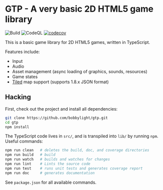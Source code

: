 # GTP - A very basic 2D HTML5 game library
![Build](https://github.com/bobbylight/gtp/actions/workflows/node.js.yml/badge.svg)
![CodeQL](https://github.com/bobbylight/gtp/actions/workflows/codeql-analysis.yml/badge.svg)
[![codecov](https://codecov.io/gh/bobbylight/gtp/branch/master/graph/badge.svg?token=)](https://codecov.io/gh/bobbylight/gtp)

This is a basic game library for 2D HTML5 games, written in TypeScript.

Features include:

* Input
* Audio
* Asset management (async loading of graphics, sounds, resources)
* Game states
* [Tiled](http://www.mapeditor.org/) map support (supports 1.8.x JSON format)

## Hacking
First, check out the project and install all dependencies:

```bash
git clone https://github.com/bobbylight/gtp.git
cd gtp
npm install
```

The TypeScript code lives in `src/`, and is transpiled into `lib/` by running `npm`.  Useful commands:

```bash
npm run clean   # deletes the build, doc, and coverage directories
npm run build   # build
npm run watch   # builds and watches for changes
npm run lint    # Lints the source code
npm run test    # runs unit tests and generates coverage report
npm run doc     # generates documentation
```

See `package.json` for all available commands.
